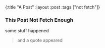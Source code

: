 {:title "A Post"
 :layout :post
 :tags  ["not fetch"]}

### This Post Not Fetch Enough

some stuff happened

>and a quote appeared
